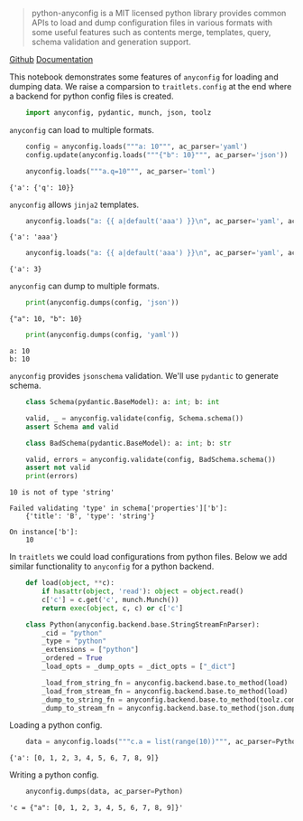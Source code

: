 > python-anyconfig is a MIT licensed python library provides common APIs to load and dump configuration files in various formats with some useful features such as contents merge, templates, query, schema validation and generation support.

[Github](https://github.com/ssato/python-anyconfig/)
[Documentation](https://python-anyconfig.readthedocs.io)


This notebook demonstrates some features of `anyconfig` for loading and dumping data.  We raise a comparsion to `traitlets.config` at the end where a backend for python config files is created.


```python
    import anyconfig, pydantic, munch, json, toolz
```

`anyconfig` can load to multiple formats.


```python
    config = anyconfig.loads("""a: 10""", ac_parser='yaml')
    config.update(anyconfig.loads("""{"b": 10}""", ac_parser='json'))
```


```python
    anyconfig.loads("""a.q=10""", ac_parser='toml')
```




    {'a': {'q': 10}}



`anyconfig` allows `jinja2` templates.


```python
    anyconfig.loads("a: {{ a|default('aaa') }}\n", ac_parser='yaml', ac_template=True)
```




    {'a': 'aaa'}




```python
    anyconfig.loads("a: {{ a|default('aaa') }}\n", ac_parser='yaml', ac_template=True, ac_context={'a': 3})
```




    {'a': 3}



`anyconfig` can dump to multiple formats.


```python
    print(anyconfig.dumps(config, 'json'))
```

    {"a": 10, "b": 10}



```python
    print(anyconfig.dumps(config, 'yaml'))
```

    a: 10
    b: 10
    


`anyconfig` provides `jsonschema` validation.  We'll use `pydantic` to generate schema.


```python
    class Schema(pydantic.BaseModel): a: int; b: int
```


```python
    valid, _ = anyconfig.validate(config, Schema.schema())
    assert Schema and valid
```


```python
    class BadSchema(pydantic.BaseModel): a: int; b: str
```


```python
    valid, errors = anyconfig.validate(config, BadSchema.schema())
    assert not valid
    print(errors)
```

    10 is not of type 'string'
    
    Failed validating 'type' in schema['properties']['b']:
        {'title': 'B', 'type': 'string'}
    
    On instance['b']:
        10


In `traitlets` we could load configurations from python files.  Below we add similar functionality to `anyconfig` for a python backend.


```python
    def load(object, **c):
        if hasattr(object, 'read'): object = object.read()
        c['c'] = c.get('c', munch.Munch())
        return exec(object, c, c) or c['c']
```


```python
    class Python(anyconfig.backend.base.StringStreamFnParser):
        _cid = "python"
        _type = "python"
        _extensions = ["python"]
        _ordered = True
        _load_opts = _dump_opts = _dict_opts = ["_dict"]

        _load_from_string_fn = anyconfig.backend.base.to_method(load)
        _load_from_stream_fn = anyconfig.backend.base.to_method(load)
        _dump_to_string_fn = anyconfig.backend.base.to_method(toolz.compose('c = '.__add__, json.dumps))
        _dump_to_stream_fn = anyconfig.backend.base.to_method(json.dump)
```

Loading a python config.


```python
    data = anyconfig.loads("""c.a = list(range(10))""", ac_parser=Python); data
```




    {'a': [0, 1, 2, 3, 4, 5, 6, 7, 8, 9]}



Writing a python config.


```python
    anyconfig.dumps(data, ac_parser=Python)
```




    'c = {"a": [0, 1, 2, 3, 4, 5, 6, 7, 8, 9]}'


